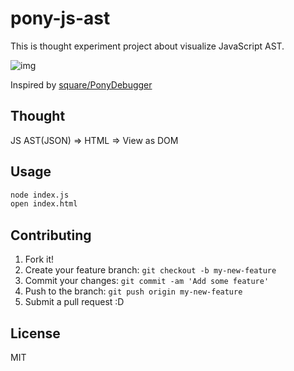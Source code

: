 # pony-js-ast

This is  thought experiment project about visualize JavaScript AST.

![img](http://monosnap.com/image/YgeTJn4HLRK3vshwNOayCzqP34loEP.png)

Inspired by [square/PonyDebugger](https://github.com/square/PonyDebugger "square/PonyDebugger")

## Thought

JS AST(JSON) => HTML => View as DOM

## Usage

``` sh
node index.js
open index.html
```

## Contributing

1. Fork it!
2. Create your feature branch: `git checkout -b my-new-feature`
3. Commit your changes: `git commit -am 'Add some feature'`
4. Push to the branch: `git push origin my-new-feature`
5. Submit a pull request :D

## License

MIT